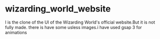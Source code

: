 # wizarding_world_website
I is the clone of the UI of the Wizarding World's official website.But it is not fully made.
there is have some usless images.i have used gsap 3 for animations
